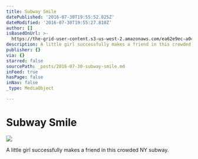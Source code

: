 ```yaml
---
title: Subway Smile
datePublished: '2016-07-30T19:55:52.825Z'
dateModified: '2016-07-30T19:55:27.810Z'
author: []
isBasedOnUrl: >-
  https://the-grid-user-content.s3-us-west-2.amazonaws.com/ea62e9ec-a04c-4912-8f54-9e21d2a24854.jpg
description: A little girl successfully makes a friend in this crowded NY subway.
publisher: {}
via: {}
starred: false
sourcePath: _posts/2016-07-30-subway-smile.md
inFeed: true
hasPage: false
inNav: false
_type: MediaObject

---
```

# Subway Smile
![](https://the-grid-user-content.s3-us-west-2.amazonaws.com/ea62e9ec-a04c-4912-8f54-9e21d2a24854.jpg)

A little girl successfully makes a friend in this crowded NY subway.
